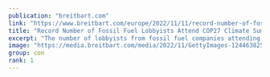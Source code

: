 ```yaml
---
publication: "breitbart.com"
link: "https://www.breitbart.com/europe/2022/11/11/record-number-of-fossil-fuel-lobbyists-attend-cop27-climate-conference/"
title: "Record Number of Fossil Fuel Lobbyists Attend COP27 Climate Summit"
excerpt: "The number of lobbyists from fossil fuel companies attending the COP27 climate change conference has increased by 25 per cent over last year."
image: "https://media.breitbart.com/media/2022/11/GettyImages-1244638257-2-640x335.jpg"
group: con
rank: 1
---
```

